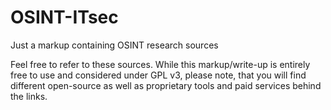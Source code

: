 # OSINT-ITsec
Just a markup containing OSINT research sources

Feel free to refer to these sources.
While this markup/write-up is entirely free to use and considered under GPL v3, please note, that you will find different open-source as well as proprietary tools and paid services behind the links.
